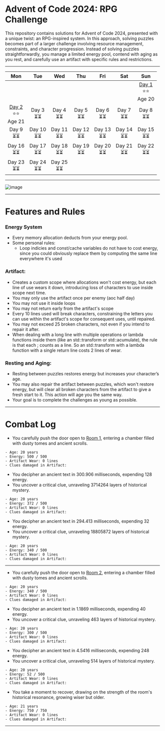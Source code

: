 # Advent of Code 2024: RPG Challenge
This repository contains solutions for Advent of Code 2024, presented with a unique twist: an RPG-inspired system. 
In this approach, solving puzzles becomes part of a larger challenge involving resource management, constraints, and character progression.
Instead of solving puzzles straightforwardly, you manage a limited energy pool, contend with aging as you rest, and carefully use an artifact with specific rules and restrictions.


---

| Mon | Tue | Wed | Thu | Fri | Sat | Sun |
|:---:|:---:|:---:|:---:|:---:|:---:|:---:|
|  |   |   |   |  |    | [Day 1](https://github.com/Sycix-HK/Advent-of-Code-2024-RPG/blob/main/Dungeon/Room1/Room1.cpp) <br> ⭐⭐ <br> Age 20 |
| [Day 2](https://github.com/Sycix-HK/Advent-of-Code-2024-RPG/blob/main/Dungeon/Room2/Room2.cpp) <br> ⭐⭐ <br> Age 21 | Day 3 <br> ⏳⏳  | Day 4 <br> ⏳⏳  | Day 5 <br> ⏳⏳  | Day 6 <br> ⏳⏳  | Day 7 <br> ⏳⏳  | Day 8 <br> ⏳⏳  |
| Day 9 <br> ⏳⏳ | Day 10 <br> ⏳⏳  | Day 11 <br> ⏳⏳  | Day 12 <br> ⏳⏳  | Day 13 <br> ⏳⏳  | Day 14 <br> ⏳⏳  | Day 15 <br> ⏳⏳  |
| Day 16 <br> ⏳⏳ | Day 17 <br> ⏳⏳  | Day 18 <br> ⏳⏳  | Day 19 <br> ⏳⏳  | Day 20 <br> ⏳⏳  | Day 21 <br> ⏳⏳  | Day 22 <br> ⏳⏳  |
| Day 23 <br> ⏳⏳ |  Day 24 <br> ⏳⏳  |   Day 25 <br> ⏳⏳ |   |   |

---

![image](https://github.com/user-attachments/assets/0e9feb51-3cec-4640-bac4-3d26310f038a)

---

# Features and Rules

### Energy System
- Every memory allocation deducts from your energy pool.
- Some personal rules:
    - Loop indicies and const/cache variables do not have to cost energy, since you could obviously replace them by computing the same line everywhere it's used
 
### Artifact:
  - Creates a custom scope where allocations won't cost energy, but each line of use wears it down, introducing loss of characters to use inside scope next time.
  - You may only use the artifact once per enemy (aoc half day)
  - You may not use it inside loops
  - You may not return early from the artifact's scope
  - Every 10 lines used will break characters, constraining the letters you can use within the artifact's scope for consequent uses, until repaired.
  - You may not exceed 25 broken characters, not even if you intend to repair it after.
  - When dealing with a long line with multiple operations or lambda functions inside them (like an std::transform or std::acumulate), the rule is that each ; counts as a line. So an std::transform with a lambda function with a single return line costs 2 lines of wear.

### Resting and Aging:
  - Resting between puzzles restores energy but increases your character’s age.
  - You may also repair the artifact between puzzles, which won't restore energy, but will clear all broken characters from the artifact to give a fresh start to it. This action will age you the same way.
  - Your goal is to complete the challenges as young as possible.

---

# Combat Log

* You carefully push the door open to [Room 1](https://github.com/Sycix-HK/Advent-of-Code-2024-RPG/blob/main/Dungeon/Room1/Room1.cpp), entering a chamber filled with dusty tomes and ancient scrolls.
```
- Age: 20 years
- Energy: 500 / 500
- Artifact Wear: 0 lines
- Clues damaged in Artifact:
```
 * You decipher an ancient text in 300.906 milliseconds, expending 128 energy.
 * You uncover a critical clue, unraveling 3714264 layers of historical mystery.
```
- Age: 20 years
- Energy: 372 / 500
- Artifact Wear: 0 lines
- Clues damaged in Artifact:
```
 * You decipher an ancient text in 294.413 milliseconds, expending 32 energy.
 * You uncover a critical clue, unraveling 18805872 layers of historical mystery.
```
- Age: 20 years
- Energy: 340 / 500
- Artifact Wear: 0 lines
- Clues damaged in Artifact:
```
---
 * You carefully push the door open to [Room 2](https://github.com/Sycix-HK/Advent-of-Code-2024-RPG/blob/main/Dungeon/Room2/Room2.cpp), entering a chamber filled with dusty tomes and ancient scrolls.
```
- Age: 20 years
- Energy: 340 / 500
- Artifact Wear: 0 lines
- Clues damaged in Artifact:
```
 * You decipher an ancient text in 1.1869 milliseconds, expending 40 energy.
 * You uncover a critical clue, unraveling 463 layers of historical mystery.
```
- Age: 20 years
- Energy: 300 / 500
- Artifact Wear: 0 lines
- Clues damaged in Artifact:
```
 * You decipher an ancient text in 4.5416 milliseconds, expending 248 energy.
 * You uncover a critical clue, unraveling 514 layers of historical mystery.
```
- Age: 20 years
- Energy: 52 / 500
- Artifact Wear: 0 lines
- Clues damaged in Artifact:
```
 * You take a moment to recover, drawing on the strength of the room's historical resonance, growing wiser but older.
```
- Age: 21 years
- Energy: 750 / 750
- Artifact Wear: 0 lines
- Clues damaged in Artifact:
```
---

